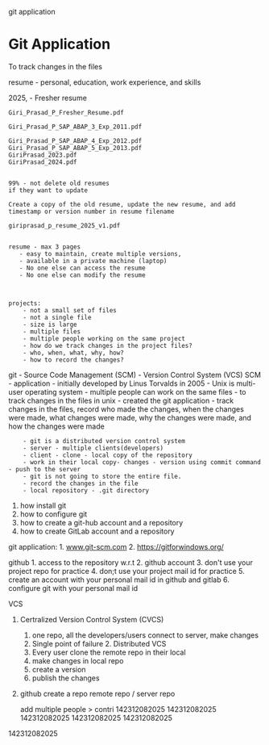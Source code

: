 git application
# Git Application

To track changes in the files 

resume - personal, education, work experience, and skills

2025, - 
    Fresher resume

    Giri_Prasad_P_Fresher_Resume.pdf

    Giri_Prasad_P_SAP_ABAP_3_Exp_2011.pdf

    Giri_Prasad_P_SAP_ABAP_4_Exp_2012.pdf
    Giri_Prasad_P_SAP_ABAP_5_Exp_2013.pdf   
    GiriPrasad_2023.pdf
    GiriPrasad_2024.pdf


    99% - not delete old resumes
    if they want to update

    Create a copy of the old resume, update the new resume, and add timestamp or version number in resume filename

    giriprasad_p_resume_2025_v1.pdf


    resume - max 3 pages 
       - easy to maintain, create multiple versions, 
       - available in a private machine (laptop)
       - No one else can access the resume
       - No one else can modify the resume
    


    projects:
        - not a small set of files
        - not a single file
        - size is large
        - multiple files
        - multiple people working on the same project
        - how do we track changes in the project files?
        - who, when, what, why, how?
        - how to record the changes?

git 
     - Source Code Management (SCM) 
        - Version Control System (VCS)
     SCM 
        - application
        - initially developed by Linus Torvalds in 2005
        - Unix is multi-user operating system
        - multiple people can work on the same files
        - to track changes in the files in unix 
        - created the git application
        - track changes in the files, record who made the changes, when the changes were made, what changes were made, why the changes were made, and how the changes were made

        - git is a distributed version control system
        - server - multiple clients(developers)
        - client - clone - local copy of the repository
        - work in their local copy- changes - version using commit command - push to the server
        - git is not going to store the entire file.
        - record the changes in the file
        - local repository - .git directory

1. how install git 
2. how to configure git
3. how to create a git-hub account and a repository
4. how to create GitLab account and a repository


git application:
    1. www.git-scm.com
    2. https://gitforwindows.org/


github 
    1. access to the repository w.r.t 
    2. github account
    3. don't use your project repo for practice
    4. don;t use your project mail id for practice
    5. create an account with your personal mail id in github and gitlab
    6. configure git with your personal mail id




VCS 
   1. Certralized Version Control System (CVCS)
      1. one repo, all the developers/users connect to server, make changes
      2. Single point of failure
    2. Distributed VCS
      1. Every user clone the remote repo in their local
      2. make changes in local repo
      3. create a version
      4. publish the changes
    
1. github
    create a repo
    remote repo / server repo

    add multiple people > contri
142312082025
142312082025
142312082025
142312082025
142312082025

142312082025